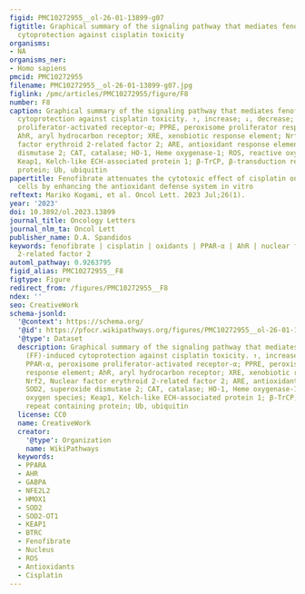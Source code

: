 ```yaml
---
figid: PMC10272955__ol-26-01-13899-g07
figtitle: Graphical summary of the signaling pathway that mediates fenofibrate (FF)-induced
  cytoprotection against cisplatin toxicity
organisms:
- NA
organisms_ner:
- Homo sapiens
pmcid: PMC10272955
filename: PMC10272955__ol-26-01-13899-g07.jpg
figlink: /pmc/articles/PMC10272955/figure/F8
number: F8
caption: Graphical summary of the signaling pathway that mediates fenofibrate (FF)-induced
  cytoprotection against cisplatin toxicity. ↑, increase; ↓, decrease; PPAR-α, peroxisome
  proliferator-activated receptor-α; PPRE, peroxisome proliferator response element;
  AhR, aryl hydrocarbon receptor; XRE, xenobiotic response element; Nrf2, Nuclear
  factor erythroid 2-related factor 2; ARE, antioxidant response element; SOD2, superoxide
  dismutase 2; CAT, catalase; HO-1, Heme oxygenase-1; ROS, reactive oxygen species;
  Keap1, Kelch-like ECH-associated protein 1; β-TrCP, β-transduction repeat containing
  protein; Ub, ubiquitin
papertitle: Fenofibrate attenuates the cytotoxic effect of cisplatin on lung cancer
  cells by enhancing the antioxidant defense system in vitro
reftext: Mariko Kogami, et al. Oncol Lett. 2023 Jul;26(1).
year: '2023'
doi: 10.3892/ol.2023.13899
journal_title: Oncology Letters
journal_nlm_ta: Oncol Lett
publisher_name: D.A. Spandidos
keywords: fenofibrate | cisplatin | oxidants | PPAR-α | AhR | nuclear factor erythroid
  2-related factor 2
automl_pathway: 0.9263795
figid_alias: PMC10272955__F8
figtype: Figure
redirect_from: /figures/PMC10272955__F8
ndex: ''
seo: CreativeWork
schema-jsonld:
  '@context': https://schema.org/
  '@id': https://pfocr.wikipathways.org/figures/PMC10272955__ol-26-01-13899-g07.html
  '@type': Dataset
  description: Graphical summary of the signaling pathway that mediates fenofibrate
    (FF)-induced cytoprotection against cisplatin toxicity. ↑, increase; ↓, decrease;
    PPAR-α, peroxisome proliferator-activated receptor-α; PPRE, peroxisome proliferator
    response element; AhR, aryl hydrocarbon receptor; XRE, xenobiotic response element;
    Nrf2, Nuclear factor erythroid 2-related factor 2; ARE, antioxidant response element;
    SOD2, superoxide dismutase 2; CAT, catalase; HO-1, Heme oxygenase-1; ROS, reactive
    oxygen species; Keap1, Kelch-like ECH-associated protein 1; β-TrCP, β-transduction
    repeat containing protein; Ub, ubiquitin
  license: CC0
  name: CreativeWork
  creator:
    '@type': Organization
    name: WikiPathways
  keywords:
  - PPARA
  - AHR
  - GABPA
  - NFE2L2
  - HMOX1
  - SOD2
  - SOD2-OT1
  - KEAP1
  - BTRC
  - Fenofibrate
  - Nucleus
  - ROS
  - Antioxidants
  - Cisplatin
---
```

